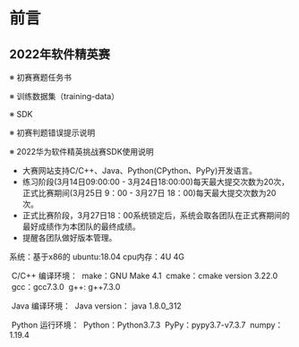 # 前言

## 2022年软件精英赛

※  初赛赛题任务书

※  训练数据集（training-data）

※  SDK

※  初赛判题错误提示说明

※  2022华为软件精英挑战赛SDK使用说明

* 大赛网站支持C/C++、Java、Python(CPython、PyPy)开发语言。
* 练习阶段(3月14日09:00:00 - 3月24日18:00:00)每天最大提交次数为20次，正式比赛期间(3月25日 9：00 - 3月27日 18：00)每天最大提交次数为20次。
* 正式比赛阶段，3月27日18：00系统锁定后，系统会取各团队在正式赛期间的最好成绩作为本团队的最终成绩。
* 提醒各团队做好版本管理。

系统：基于x86的 ubuntu:18.04
cpu内存：4U 4G

 C/C++ 编译环境：
 make：GNU Make 4.1
 cmake：cmake version 3.22.0
 gcc：gcc7.3.0
 g++: g++7.3.0

 Java 编译环境：
 Java version： java 1.8.0_312

 Python 运行环境：
 Python：Python3.7.3
 PyPy：pypy3.7-v7.3.7
 numpy：1.19.4